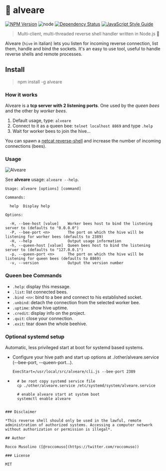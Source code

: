 # :honeybee: alveare

[![NPM Version](https://img.shields.io/npm/v/alveare.svg)](https://www.npmjs.com/package/alveare)
![node](https://img.shields.io/node/v/alveare.svg)
[![Dependency Status](https://david-dm.org/roccomuso/alveare.png)](https://david-dm.org/roccomuso/alveare)
[![JavaScript Style Guide](https://img.shields.io/badge/code_style-standard-brightgreen.svg)](https://standardjs.com)

> Multi-client, multi-threaded reverse shell handler written in Node.js :honey_pot:

Alveare (`hive` in italian) lets you listen for incoming reverse connection, list them, handle and bind the sockets. It's an easy to use tool, useful to handle reverse shells and remote processes.


## Install

> npm install -g alveare

### How it works

Alveare is a **tcp server with 2 listening ports**. One used by the *queen bees* and the other by *worker bees*.

1. Default usage, type: `alveare`
2. Connect to it as a queen bee: `telnet localhost 8869` and type `.help`
3. Wait for worker bees to join the hive...

You can spawn a [netcat reverse-shell](https://github.com/roccomuso/netcat#reverse-shell) and increase the number of incoming connections (bees).

### Usage

![Alveare](/other/screen.png?raw=true "Alveare")

See **alveare** usage: `alveare --help`.

```text
Usage: alveare [options] [command]

Commands:

  help  Display help

Options:

  -H, --bee-host [value]    Worker bees host to bind the listening server to (defaults to "0.0.0.0")
  -P, --bee-port <n>        The port on which the hive will be listening for worker bees (defaults to 2389)
  -H, --help                Output usage information
  -h, --queen-host [value]  Queen bees host to bind the listening server to (defaults to "127.0.0.1")
  -p, --queen-port <n>      The port on which the hive will be listening for queen bees (defaults to 8869)
  -v, --version             Output the version number
```

### Queen bee Commands

- `.help`: display this message.
- `.list`: list connected bees.
- `.bind <n>`: bind to a bee and connect to his established socket.
- `.unbind`: detach the connection from the selected worker bee.
- `.uptime`: show hive uptime.
- `.credit`: display info on the project.
- `.quit`: close your connection.
- `.exit`: tear down the whole beehive.

### Optional systemd setup
Automatic, less privileged start at boot for systemd based systems.

- Configure your hive path and start up options at ./other/alveare.service (--bee-port, --queen-port...).
    ```
    ExecStart=/usr/local/src/alveare/cli.js --bee-port 2389
    ```
- ```shell
    # be root copy systemd service file
    cp ./other/alveare.service /etc/systemd/system/alveare.service
    
    # enable alveare start at system boot
    systemctl enable alveare
```

### Disclaimer

*This reverse shell should only be used in the lawful, remote administration of authorized systems. Accessing a computer network without authorization or permission is illegal*.

## Author

Rocco Musolino ([@roccomuso](https://twitter.com/roccomuso))

### License

MIT
